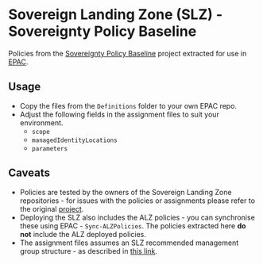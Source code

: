 # Sovereign Landing Zone (SLZ) - Sovereignty Policy Baseline

Policies from the [Sovereignty Policy Baseline](https://github.com/Azure/sovereign-landing-zone/blob/main/docs/scenarios/Sovereignty-Policy-Baseline.md) project extracted for use in [EPAC](https://aka.ms/epac).

## Usage

- Copy the files from the ```Definitions``` folder to your own EPAC repo.
- Adjust the following fields in the assignment files to suit your environment.
    - ```scope```
    - ```managedIdentityLocations```
    - ```parameters```

## Caveats

- Policies are tested by the owners of the Sovereign Landing Zone repositories - for issues with the policies or assignments please refer to the original [project](https://github.com/Azure/sovereign-landing-zone/tree/main).
- Deploying the SLZ also includes the ALZ policies - you can synchronise these using EPAC - ```Sync-ALZPolicies```. The policies extracted here **do not** include the ALZ deployed policies. 
- The assignment files assumes an SLZ recommended management group structure - as described in [this link](https://github.com/Azure/sovereign-landing-zone/blob/main/docs/02-Architecture.md).

